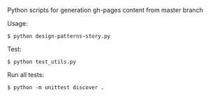 
Python scripts for generation gh-pages content from master branch

Usage:

```
$ python design-patterns-story.py
```

Test:

```
$ python test_utils.py
``` 
 
Run all tests:
 
```
$ python -m unittest discover .
``` 
